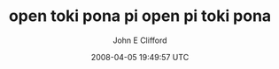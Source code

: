 ---
title: 'open toki pona pi open pi toki pona'
posts: 1
hash: 'SrMVtyOr'
author: 'John E Clifford'
date: 2008-04-05 19:49:57 UTC
sources:
  - https://tokipona.yahoogroups.narkive.com/SrMVtyOr
---
